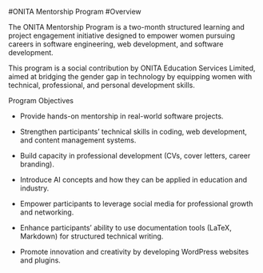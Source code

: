 #ONITA Mentorship Program
#Overview

The ONITA Mentorship Program is a two-month structured learning and project engagement initiative designed to empower women pursuing careers in software engineering, web development, and software development.

This program is a social contribution by ONITA Education Services Limited, aimed at bridging the gender gap in technology by equipping women with technical, professional, and personal development skills.

Program Objectives

* Provide hands-on mentorship in real-world software projects.

* Strengthen participants’ technical skills in coding, web development, and content management systems.

* Build capacity in professional development (CVs, cover letters, career branding).

* Introduce AI concepts and how they can be applied in education and industry.

* Empower participants to leverage social media for professional growth and networking.

* Enhance participants’ ability to use documentation tools (LaTeX, Markdown) for structured technical writing.

* Promote innovation and creativity by developing WordPress websites and plugins.
